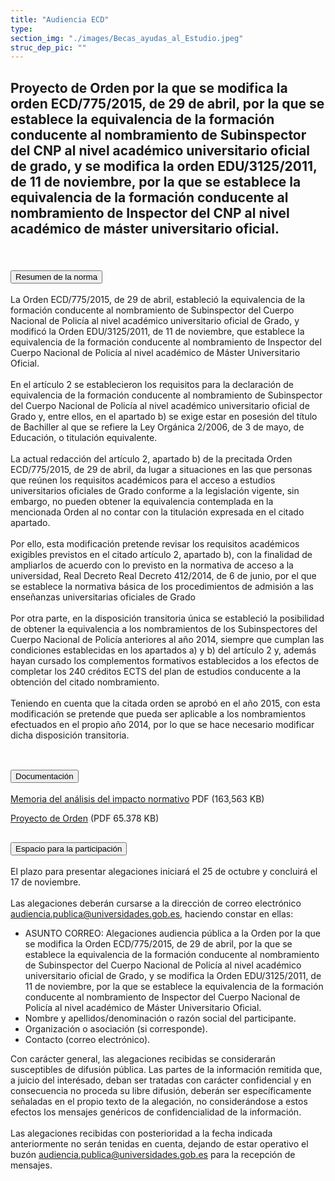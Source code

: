 ```yaml
---
title: "Audiencia ECD"
type: 
section_img: "./images/Becas_ayudas_al_Estudio.jpeg"
struc_dep_pic: ""
---
```

## Proyecto de Orden por la que se modifica la orden ECD/775/2015, de 29 de abril, por la que se establece la equivalencia de la formación conducente al nombramiento de Subinspector del CNP al nivel académico universitario oficial de grado, y se modifica la orden EDU/3125/2011, de 11 de noviembre, por la que se establece la equivalencia de la formación conducente al nombramiento de Inspector del CNP al nivel académico de máster universitario oficial.<br><br>
<section>
    <article>
        <div class="container container_xl_accoordion p-0">
            <div class="row mt-4">
                <div class="col-lg-12 content_collapse mb-120">
                                <div class="accordion" id="accordionPanelsStayOpenExample">
                                    <div class="accordion-item">
                                        <h2 class="accordion-header" id="panelsStayOpen-headingOne">
                                            <button class="accordion-button collapsed" type="button" data-bs-toggle="collapse" data-bs-target="#panelsStayOpen-collapseOne" aria-expanded="false" aria-controls="panelsStayOpen-collapseOne">
                                               Resumen de la norma
                                            </button>
                                        </h2>
                                        <div id="panelsStayOpen-collapseOne" class="accordion-collapse collapse " aria-labelledby="panelsStayOpen-headingOne">
                                            <div class="accordion-body">
                                                <article id="section_link">
                                                    <div class="container-fluid">
                                                        <div class="row">
                                                            <div class="col-12">
                                                              La Orden ECD/775/2015, de 29 de abril, estableció la equivalencia de la formación conducente al nombramiento de Subinspector del Cuerpo Nacional de Policía al nivel académico universitario oficial de Grado, y modificó la Orden EDU/3125/2011, de 11 de noviembre, que establece la equivalencia de la formación conducente al nombramiento de Inspector del Cuerpo Nacional de Policía al nivel académico de Máster Universitario Oficial. <br><br>
								En el artículo 2 se establecieron los requisitos para la declaración de equivalencia de la formación conducente al nombramiento de Subinspector del Cuerpo Nacional de Policía al nivel académico universitario oficial de Grado y, entre ellos, en el apartado b) se exige estar en posesión del título de Bachiller al que se refiere la Ley Orgánica 2/2006, de 3 de mayo, de Educación, o titulación equivalente. <br><br>
								La actual redacción del artículo 2, apartado b) de la precitada Orden ECD/775/2015, de 29 de abril, da lugar a situaciones en las que personas que reúnen los requisitos académicos para el acceso a estudios universitarios oficiales de Grado conforme a la legislación vigente, sin embargo, no pueden obtener la equivalencia contemplada en la mencionada Orden al no contar con la titulación expresada en el citado apartado. <br><br>
								Por ello, esta modificación pretende revisar los requisitos académicos exigibles previstos en el citado artículo 2, apartado b), con la finalidad de ampliarlos de acuerdo con lo previsto en la normativa de acceso a la universidad, Real Decreto Real Decreto 412/2014, de 6 de junio, por el que se establece la normativa básica de los procedimientos de admisión a las enseñanzas universitarias oficiales de Grado<br><br>
								Por otra parte, en la disposición transitoria única se estableció la posibilidad de obtener la equivalencia a los nombramientos de los Subinspectores del Cuerpo Nacional de Policía anteriores al año 2014, siempre que cumplan las condiciones establecidas en los apartados a) y b) del artículo 2 y, además hayan cursado los complementos formativos establecidos a los efectos de completar los 240 créditos ECTS del plan de estudios conducente a la obtención del citado nombramiento. <br><br>
								Teniendo en cuenta que la citada orden se aprobó en el año 2015, con esta modificación se pretende que pueda ser aplicable a los nombramientos efectuados en el propio año 2014, por lo que se hace necesario modificar dicha disposición transitoria. <br><br>
                                                            </div>
                                                        </div>
                                                    </div>
                                                </article>
                                            </div>
                                        </div>
                                    </div>
                                    <div class="accordion-item">
                                        <h2 class="accordion-header" id="panelsStayOpen-headingTwo">
                                            <button class="accordion-button collapsed" type="button" data-bs-toggle="collapse" data-bs-target="#panelsStayOpen-collapseTwo" aria-expanded="false">
                                                Documentación
                                            </button>
                                        </h2>
                                        <div id="panelsStayOpen-collapseTwo" class="accordion-collapse collapse" aria-labelledby="panelsStayOpen-headingTwo">
                                            <div class="accordion-body">
                                                <article id="section_link">
                                                    <div class="container-fluid">
                                                        <div class="row">
                                                            <div class="col-12">
								<div class="col-lg-12 cards_download_cnt">  
			<div class="row"> 
				<div class="download_card"> 
					<a class="card" href="{{<siteurl>}}/documentos/pdf/tu_administracion/MAIN.pdf" target="_blank"> 
					<div class="card-header"> 
						   <i class="fal fa-download"></i> 
					</div> </a> 
					<div class="card-body"> 
						<p class="text_file"><a class="card" href="{{<siteurl>}}/documentos/pdf/tu_administracion/MAIN.pdf" target="_blank">  
						<span class="tit">Memoria del análisis del impacto normativo</span></a> <i class="fal fa-file-pdf pdf_icon text-danger"></i> PDF (163,563 KB)
					</div>
				</div> 	
				<div class="download_card"> 
					<a class="card" href="{{<siteurl>}}/documentos/pdf/tu_administracion/ProyectoDeOrden.pdf" target="_blank"> 
					<div class="card-header"> 
						   <i class="fal fa-download"></i> 
					</div> </a> 
					<div class="card-body"> 
						<p class="text_file"><a class="card" href="{{<siteurl>}}/documentos/pdf/tu_administracion/ProyectoDeOrden.pdf" target="_blank">  
						<span class="tit">Proyecto de Orden</span></a> <i class="fal fa-file-pdf pdf_icon"></i>(PDF 65.378 KB)
					</div>
				</div>
			</div> 
		</div> 
                                                            </div>
                                                        </div>
                                                    </div>
                                                </article>
                                            </div>
                                        </div>
				</div>
                                    <div class="accordion-item">
                                        <h2 class="accordion-header" id="panelsStayOpen-headingTree">
                                            <button class="accordion-button collapsed" type="button" data-bs-toggle="collapse" data-bs-target="#panelsStayOpen-collapseTree" aria-expanded="false">
                                                 Espacio para la participación
                                            </button>
                                        </h2>
                                        <div id="panelsStayOpen-collapseTree" class="accordion-collapse collapse" aria-labelledby="panelsStayOpen-headingTree">
                                            <div class="accordion-body">
                                                <article id="section_link">
                                                    <div class="container-fluid">
                                                        <div class="row">
                                                            <div class="col-12">
								El plazo para presentar alegaciones iniciará el 25 de octubre y concluirá el 17 de noviembre.<br><br>
								Las alegaciones deberán cursarse a la dirección de correo electrónico <a href="mailto:audiencia.publica@universidades.gob.es">audiencia.publica@universidades.gob.es</a>, haciendo constar en ellas:
								<ul>
									<li>ASUNTO CORREO: Alegaciones audiencia pública a la Orden por la que se modifica la Orden ECD/775/2015, de 29 de abril, por la que se establece la equivalencia de la formación conducente al nombramiento de Subinspector del Cuerpo Nacional de Policía al nivel académico universitario oficial de Grado, y se modifica la Orden EDU/3125/2011, de 11 de noviembre, por la que se establece la equivalencia de la formación conducente al nombramiento de Inspector del Cuerpo Nacional de Policía al nivel académico de Máster Universitario Oficial.</li>
									<li>Nombre y apellidos/denominación o razón social del participante. </li>
									<li>Organización o asociación (si corresponde). </li>
									<li>Contacto (correo electrónico). </li>
								</ul>
								Con carácter general, las alegaciones recibidas se considerarán susceptibles de difusión pública. Las partes de la información remitida que, a juicio del interésado, deban ser tratadas con carácter confidencial y en consecuencia no proceda su libre difusión, deberán ser específicamente señaladas en el propio texto de la alegación, no considerándose a estos efectos los mensajes genéricos de confidencialidad de la información.  <br><br>
								Las alegaciones recibidas con posterioridad a la fecha indicada anteriormente no serán tenidas en cuenta, dejando de estar operativo el buzón <a href="mailto:audiencia.publica@universidades.gob.es">audiencia.publica@universidades.gob.es</a> para la recepción de mensajes.
							</div>
                                            </div>
                                        </div>
                                    </article>
                                </div>
                            </div>
                        </div>         
                    </div>
                </div>
            </div>
        </div>
    </article>
</section>